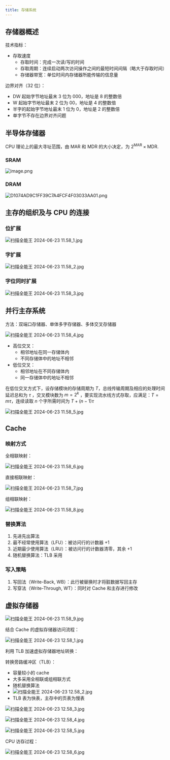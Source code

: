 ```yaml
---
title: 存储系统
---
```

## 存储器概述

技术指标：

- 存取速度
	- 存取时间：完成一次读/写的时间
	- 存取周期：连续启动两次访问操作之间的最短时间间隔（略大于存取时间）
	- 存储器带宽：单位时间内存储器所能传输的信息量

边界对齐（32 位）：

- DW 起始字节地址最末 3 位为 000，地址是 8 的整数倍
- W 起始字节地址最末 2 位为 00，地址是 4 的整数倍
- 半字的起始字节地址最末 1 位为 0，地址是 2 的整数倍
- 单字节不存在边界对齐问题

## 半导体存储器

CPU 理论上的最大寻址范围，由 MAR 和 MDR 的大小决定，为 $2^{\text{MAR}} \times \text{MDR}$.

### SRAM

![image.png](https://picgo-1259588753.cos.ap-beijing.myqcloud.com/202406231146378.png)

### DRAM

![D1074AD9C1FF39C7A4FCF4F03033AA01.png](https://picgo-1259588753.cos.ap-beijing.myqcloud.com/202406231150495.png)

## 主存的组织及与 CPU 的连接

### 位扩展

![扫描全能王 2024-06-23 11.58_1.jpg](https://picgo-1259588753.cos.ap-beijing.myqcloud.com/202406231207608.jpg)

### 字扩展

![扫描全能王 2024-06-23 11.58_2.jpg](https://picgo-1259588753.cos.ap-beijing.myqcloud.com/202406231207938.jpg)

### 字位同时扩展

![扫描全能王 2024-06-23 11.58_3.jpg](https://picgo-1259588753.cos.ap-beijing.myqcloud.com/202406231207786.jpg)

## 并行主存系统

方法：双端口存储器、单体多字存储器、多体交叉存储器

![扫描全能王 2024-06-23 11.58_4.jpg](https://picgo-1259588753.cos.ap-beijing.myqcloud.com/202406231233373.jpg)

- 高位交叉：
	- 相邻地址在同一存储体内
	- 不同存储体中的地址不相邻
- 低位交叉：
	- 相邻地址在不同存储体内
	- 同一存储体中的地址不相邻

在低位交叉方式下，设存储模块的存储周期为 $T$，总线传输周期及相应的处理时间延迟总和为 $\tau$ ，交叉模块数为 $m=2^k$ ，要实现流水线方式存取，应满足：$T=m\tau$，连续读取 $n$ 个字所需时间为 $T+(n-1)\tau$

![扫描全能王 2024-06-23 11.58_5.jpg](https://picgo-1259588753.cos.ap-beijing.myqcloud.com/202406231237477.jpg)

## Cache

### 映射方式

全相联映射：

![扫描全能王 2024-06-23 11.58_6.jpg](https://picgo-1259588753.cos.ap-beijing.myqcloud.com/202406231239978.jpg)

直接相联映射：

![扫描全能王 2024-06-23 11.58_7.jpg](https://picgo-1259588753.cos.ap-beijing.myqcloud.com/202406231240038.jpg)

组相联映射：

![扫描全能王 2024-06-23 11.58_8.jpg](https://picgo-1259588753.cos.ap-beijing.myqcloud.com/202406231240831.jpg)

### 替换算法

1. 先进先出算法
2. 最不经常使用算法（LFU）：被访问行的计数器 +1
3. 近期最少使用算法（LRU）：被访问行的计数器清零，其余 +1
4. 随机替换算法：TLB 采用

### 写入策略

1. 写回法（Write-Back, WB）：此行被替换时才将脏数据写回主存
2. 写穿法（Write-Through, WT）：同时对 Cache 和主存进行修改

## 虚拟存储器

![扫描全能王 2024-06-23 11.58_9.jpg](https://picgo-1259588753.cos.ap-beijing.myqcloud.com/202406231254421.jpg)


结合 Cache 的虚拟存储器访问流程：

![扫描全能王 2024-06-23 12.58_1.jpg](https://picgo-1259588753.cos.ap-beijing.myqcloud.com/202406231407019.jpg)

利用 TLB 加速虚拟存储器地址转换：

转换旁路缓冲区（TLB）：

- 容量较小的 cache
- 大多采用全相联或组相联方式
- 随机替换算法
- ![扫描全能王 2024-06-23 12.58_2.jpg](https://picgo-1259588753.cos.ap-beijing.myqcloud.com/202406231408750.jpg)
- TLB 表为快表，主存中的页表为慢表

![扫描全能王 2024-06-23 12.58_3.jpg](https://picgo-1259588753.cos.ap-beijing.myqcloud.com/202406231408802.jpg)

![扫描全能王 2024-06-23 12.58_4.jpg](https://picgo-1259588753.cos.ap-beijing.myqcloud.com/202406231409304.jpg)

![扫描全能王 2024-06-23 12.58_5.jpg](https://picgo-1259588753.cos.ap-beijing.myqcloud.com/202406231409925.jpg)

CPU 访存过程：

![扫描全能王 2024-06-23 12.58_6.jpg](https://picgo-1259588753.cos.ap-beijing.myqcloud.com/202406231409487.jpg)
